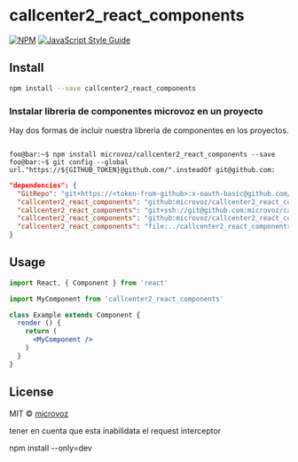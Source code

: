 # callcenter2_react_components

>

[![NPM](https://img.shields.io/npm/v/callcenter2_react_components.svg)](https://www.npmjs.com/package/callcenter2_react_components) [![JavaScript Style Guide](https://img.shields.io/badge/code_style-standard-brightgreen.svg)](https://standardjs.com)

## Install

```bash
npm install --save callcenter2_react_components
```
### Instalar libreria de componentes microvoz en un proyecto
Hay dos formas de incluir nuestra libreria de componentes en los proyectos.
```console

foo@bar:~$ npm install microvoz/callcenter2_react_components --save
foo@bar:~$ git config --global url."https://${GITHUB_TOKEN}@github.com/".insteadOf git@github.com:
```

```json
"dependencies": {
  "GitRepo": "git+https://<token-from-github>:x-oauth-basic@github.com/<user>/<GitRepo>.git",
  "callcenter2_react_components": "github:microvoz/callcenter2_react_components",
  "callcenter2_react_components": "git+ssh://git@github.com:microvoz/callcenter2_react_components.git#2.1",
  "callcenter2_react_components": "github:microvoz/callcenter2_react_components#branchName",
  "callcenter2_react_components": "file:../callcenter2_react_components",
}
```

## Usage

```jsx
import React, { Component } from 'react'

import MyComponent from 'callcenter2_react_components'

class Example extends Component {
  render () {
    return (
      <MyComponent />
    )
  }
}
```

## License

MIT © [microvoz](https://github.com/microvoz)



tener en cuenta que esta inabilidata el request interceptor

npm install --only=dev


